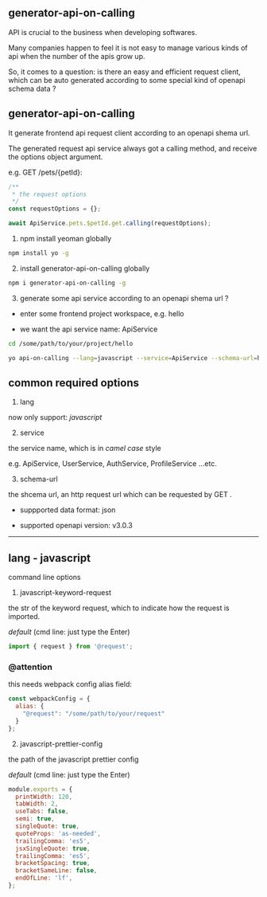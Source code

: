 generator-api-on-calling
---

API is crucial to the business when developing softwares.

Many companies happen to feel it is not easy to manage various kinds of api when the number of the apis grow up.

So, it comes to a question: is there an easy and efficient request client, which can be auto generated according to some special kind of openapi schema data ?

## generator-api-on-calling

It generate frontend api request client according to an openapi shema url.

The generated request api service always got a calling method, and receive the options object argument.

e.g. GET /pets/{petId}:

```js
/**
 * the request options
 */ 
const requestOptions = {};

await ApiService.pets.$petId.get.calling(requestOptions);
```

1. npm install yeoman globally

```sh
npm install yo -g
```

2. install generator-api-on-calling globally

```sh
npm i generator-api-on-calling -g
```

3. generate some api service according to an openapi shema url ?

- enter some frontend project workspace, e.g. hello

- we want the api service name: ApiService

```sh
cd /some/path/to/your/project/hello

yo api-on-calling --lang=javascript --service=ApiService --schema-url=http://localhost:8080/some-backend-schema-url.json
```

## common required options

1. lang

now only support: *javascript*

2. service

the service name, which is in *camel case* style

e.g. ApiService, UserService, AuthService, ProfileService ...etc.

3. schema-url

the shcema url, an http request url which can be requested by GET .

- suppported data format: json

- supported openapi version: v3.0.3

---

## lang - javascript

command line options

1. javascript-keyword-request

the str of the keyword request, which to indicate how the request is imported.

*default* (cmd line: just type the Enter)

```js
import { request } from '@request';
```

### @attention

this needs webpack config alias field: 

```js
const webpackConfig = {
  alias: {
    "@request": "/some/path/to/your/request"
  }
};
```

2. javascript-prettier-config

the path of the javascript prettier config

*default* (cmd line: just type the Enter)

```js
module.exports = {
  printWidth: 120,
  tabWidth: 2,
  useTabs: false,
  semi: true,
  singleQuote: true,
  quoteProps: 'as-needed',
  trailingComma: 'es5',
  jsxSingleQuote: true,
  trailingComma: 'es5',
  bracketSpacing: true,
  bracketSameLine: false,
  endOfLine: 'lf',
};
```
